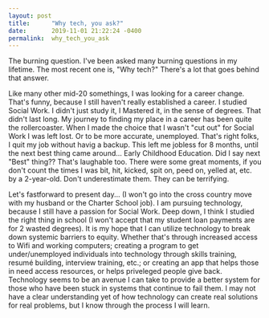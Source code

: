 ```yaml
---
layout: post
title:      "Why tech, you ask?"
date:       2019-11-01 21:22:24 -0400
permalink:  why_tech_you_ask
---
```



The burning question. I've been asked many burning questions in my lifetime. The most recent one is, "Why tech?" There's a lot that goes behind that answer. 

Like many other mid-20 somethings, I was looking for a career change. That's funny, because I still haven't really established a career. I studied Social Work. I didn't just study it, I Mastered it, in the sense of degrees. That didn't last long. My journey to finding my place in a career has been quite the rollercoaster. When I made the choice that I wasn't "cut out" for Social Work I was left lost. Or to be more accurate, unemployed. That's right folks, I quit my job without havig a backup. This left me jobless for 8 months, until the next best thing came around... Early Childhood Education. Did I say next "Best" thing?? That's laughable too. There were some great moments, if you don't count the times I was bit, hit, kicked, spit on, peed on, yelled at, etc. by a 2-year-old. Don't underestimate them. They can be terrifying. 

Let's fastforward to present day... (I won't go into the cross country move with my husband or the Charter School job). I am pursuing technology, because I still have a passion for Social Work. Deep down, I think I studied the right thing in school (I won't accept that my student loan payments are for 2 wasted degrees). It is my hope that I can utilize technology to break down systemic barriers to equity. Whether that's through increased access to Wifi and working computers; creating a program to get under/unemployed individuals into technology through skills training, resumé building, interview training, etc.; or creating an app that helps those in need access resources, or helps priveleged people give back. Technology seems to be an avenue I can take to provide a better system for those who have been stuck in systems that continue to fail them. I may not have a clear understanding yet of how technology can create real solutions for real problems, but I know through the process I will learn.
